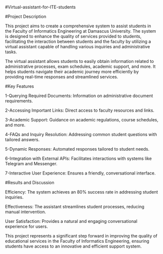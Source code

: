 #Virtual-assistant-for-ITE-students

#Project Description

This project aims to create a comprehensive system to assist students in the Faculty of Informatics Engineering at Damascus University. The system is designed to enhance the quality of services provided to students, facilitating the interaction between students and the faculty by utilizing a virtual assistant capable of handling various inquiries and administrative tasks.

The virtual assistant allows students to easily obtain information related to administrative processes, exam schedules, academic support, and more. It helps students navigate their academic journey more efficiently by providing real-time responses and streamlined services.

#Key Features

1-Querying Required Documents: Information on administrative document requirements.

2-Accessing Important Links: Direct access to faculty resources and links.

3-Academic Support: Guidance on academic regulations, course schedules, and more.

4-FAQs and Inquiry Resolution: Addressing common student questions with tailored answers.

5-Dynamic Responses: Automated responses tailored to student needs.

6-Integration with External APIs: Facilitates interactions with systems like Telegram and Messenger.

7-Interactive User Experience: Ensures a friendly, conversational interface.

#Results and Discussion

Efficiency: The system achieves an 80% success rate in addressing student inquiries.

Effectiveness: The assistant streamlines student processes, reducing manual intervention.

User Satisfaction: Provides a natural and engaging conversational experience for users.
   

This project represents a significant step forward in improving the quality of educational services in the Faculty of Informatics Engineering, ensuring students have access to an innovative and efficient support system.
